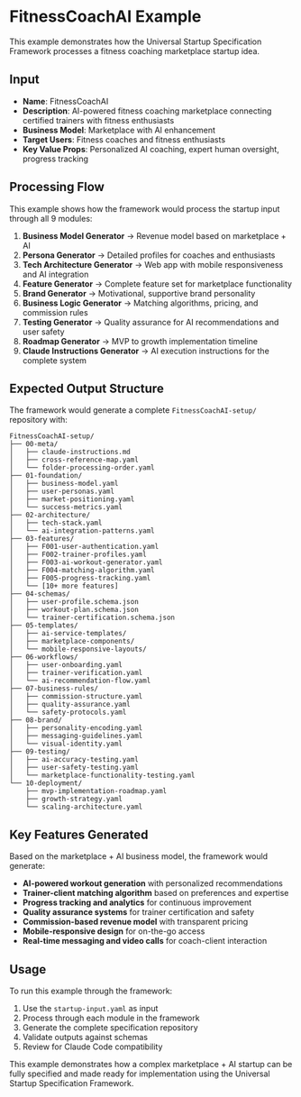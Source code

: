 # FitnessCoachAI Example

This example demonstrates how the Universal Startup Specification Framework processes a fitness coaching marketplace startup idea.

## Input
- **Name**: FitnessCoachAI
- **Description**: AI-powered fitness coaching marketplace connecting certified trainers with fitness enthusiasts
- **Business Model**: Marketplace with AI enhancement
- **Target Users**: Fitness coaches and fitness enthusiasts
- **Key Value Props**: Personalized AI coaching, expert human oversight, progress tracking

## Processing Flow

This example shows how the framework would process the startup input through all 9 modules:

1. **Business Model Generator** → Revenue model based on marketplace + AI
2. **Persona Generator** → Detailed profiles for coaches and enthusiasts
3. **Tech Architecture Generator** → Web app with mobile responsiveness and AI integration
4. **Feature Generator** → Complete feature set for marketplace functionality
5. **Brand Generator** → Motivational, supportive brand personality
6. **Business Logic Generator** → Matching algorithms, pricing, and commission rules
7. **Testing Generator** → Quality assurance for AI recommendations and user safety
8. **Roadmap Generator** → MVP to growth implementation timeline
9. **Claude Instructions Generator** → AI execution instructions for the complete system

## Expected Output Structure

The framework would generate a complete `FitnessCoachAI-setup/` repository with:

```
FitnessCoachAI-setup/
├── 00-meta/
│   ├── claude-instructions.md
│   ├── cross-reference-map.yaml
│   └── folder-processing-order.yaml
├── 01-foundation/
│   ├── business-model.yaml
│   ├── user-personas.yaml
│   ├── market-positioning.yaml
│   └── success-metrics.yaml
├── 02-architecture/
│   ├── tech-stack.yaml
│   └── ai-integration-patterns.yaml
├── 03-features/
│   ├── F001-user-authentication.yaml
│   ├── F002-trainer-profiles.yaml
│   ├── F003-ai-workout-generator.yaml
│   ├── F004-matching-algorithm.yaml
│   ├── F005-progress-tracking.yaml
│   └── [10+ more features]
├── 04-schemas/
│   ├── user-profile.schema.json
│   ├── workout-plan.schema.json
│   └── trainer-certification.schema.json
├── 05-templates/
│   ├── ai-service-templates/
│   ├── marketplace-components/
│   └── mobile-responsive-layouts/
├── 06-workflows/
│   ├── user-onboarding.yaml
│   ├── trainer-verification.yaml
│   └── ai-recommendation-flow.yaml
├── 07-business-rules/
│   ├── commission-structure.yaml
│   ├── quality-assurance.yaml
│   └── safety-protocols.yaml
├── 08-brand/
│   ├── personality-encoding.yaml
│   ├── messaging-guidelines.yaml
│   └── visual-identity.yaml
├── 09-testing/
│   ├── ai-accuracy-testing.yaml
│   ├── user-safety-testing.yaml
│   └── marketplace-functionality-testing.yaml
└── 10-deployment/
    ├── mvp-implementation-roadmap.yaml
    ├── growth-strategy.yaml
    └── scaling-architecture.yaml
```

## Key Features Generated

Based on the marketplace + AI business model, the framework would generate:

- **AI-powered workout generation** with personalized recommendations
- **Trainer-client matching algorithm** based on preferences and expertise
- **Progress tracking and analytics** for continuous improvement
- **Quality assurance systems** for trainer certification and safety
- **Commission-based revenue model** with transparent pricing
- **Mobile-responsive design** for on-the-go access
- **Real-time messaging and video calls** for coach-client interaction

## Usage

To run this example through the framework:

1. Use the `startup-input.yaml` as input
2. Process through each module in the framework
3. Generate the complete specification repository
4. Validate outputs against schemas
5. Review for Claude Code compatibility

This example demonstrates how a complex marketplace + AI startup can be fully specified and made ready for implementation using the Universal Startup Specification Framework.